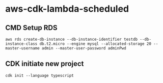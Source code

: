 # aws-cdk-lambda-scheduled

## CMD Setup RDS
```
aws rds create-db-instance --db-instance-identifier testdb --db-instance-class db.t2.micro --engine mysql --allocated-storage 20 --master-username admin --master-user-password adminPwd
```

## CDK initiate new project
```
cdk init --language typescript
```

